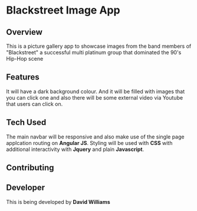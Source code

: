 # Blackstreet Image App

## Overview

This is a picture gallery app to showcase images from the band members of "Blackstreet" a successful multi platinum group that dominated the 90's Hip-Hop scene
 
## Features

It will have a dark background colour. And it will be filled with images that you can click one and also there will be some external video via Youtube that users can click on. 
 
## Tech Used

The main navbar will be responsive and also make use of the single page applcation routing on <b>Angular JS</b>. Styling will be used with <b>CSS</b> with additional interactivity with <b>Jquery</b> and plain <b>Javascript</b>.
 
## Contributing


## Developer

This is being developed by <b> David Williams </b>